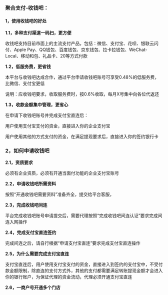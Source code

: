 ### 聚合支付-收钱吧：

#### **1，使用收钱吧的好处**

**1.1，多种支付渠道一码扫，更方便**

收钱吧支持目前市面上的主流支付产品，包括：微信、支付宝、花呗、银联云闪付、Apple Pay、QQ钱包、百度钱包、京东钱包、拉卡拉钱包、WeChat-Local、移动和包、礼品卡、20等方式付款

**1.2，低服务费，更省钱**

本平台与收钱吧达成合作，通过平台申请收钱吧账号可享受0.48%的低服务费，比微信、支付宝更低

说明：应收钱吧要求，收取服务费时，按0.6%收取，每月X号集中向各位代返还

**1.3，收款金额集中管理，更省心**

在申请下收钱吧账号并完成支付宝直连后：

用户使用支付宝支付的资金，直接进入你的企业支付宝

用户使用其他的方式支付的资金，在满足提现要求后，直接进入你的签约银行卡

### **2，如何申请收钱吧**

**2.1，资质要求**

必须有企业资质，必须有开通当面付功能的企业支付宝账号

**2.2，申请收钱吧所需资料**

按照“开通收钱吧需要资料”准备齐全，提交给平台客服，

**2.3，完成收钱吧间连**

平台完成收钱吧账号申请提交后，需要代理按照“完成收钱吧间连认证”要求完成间连入网操作

**2.4，完成支付宝直连签约**

完成间连之后，请自行根据“申请支付宝直连”要求完成支付宝直连操作

**2.5，为什么需要完成支付宝直连**

支付宝直连后，用户使用支付宝支付的资金，直接进入到签约的支付宝中，不受付款金额限制，除直连的支付方式外，其他的支付都需要满足转账提现金额才会进入你的银行账户，为保证代理的资金流动，代理必须开通支付宝直连

**2.6，一商户号开通多个门店**

